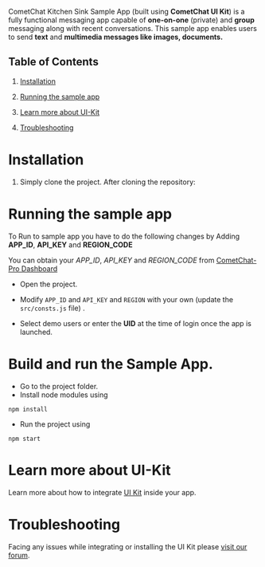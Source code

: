 CometChat Kitchen Sink Sample App (built using **CometChat UI Kit**) is a fully functional messaging app capable of **one-on-one** (private) and **group** messaging along with recent conversations. This sample app enables users to send **text** and **multimedia messages like  images, documents.**

## Table of Contents

1. [Installation](installation)

2. [Running the sample app](running-the-sample-app)

3. [Learn more about UI-Kit](learn-more-about-ui-kit)

4. [Troubleshooting](troubleshooting)


# Installation

1. Simply clone the project. After cloning the repository:


# Running the sample app

To Run to sample app you have to do the following changes by Adding **APP_ID**, **API_KEY** and  **REGION_CODE**

   You can obtain your  *APP_ID*, *API_KEY* and *REGION_CODE* from [CometChat-Pro Dashboard](https://app.cometchat.io/)

   - Open the project.

   - Modify `APP_ID` and `API_KEY` and `REGION` with your own (update the `src/consts.js` file) .

   -  Select demo users or enter the **UID** at the time of login once the app is launched.

# Build and run the Sample App.
   - Go to the project folder.
   - Install node modules using 
   ```shell
   npm install
   
   ```
   - Run the project using 
 ```shell    
 npm start
   ``` 
  

# Learn more about UI-Kit

Learn more about how to integrate [UI Kit](https://github.com/cometchat-pro/react-chat-ui-kit) inside your app.


# Troubleshooting

Facing any issues while integrating or installing the UI Kit please <a href="https://forum.cometchat.com/"> visit our forum</a>.
